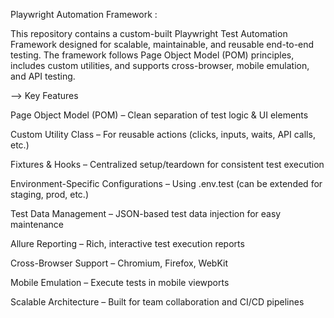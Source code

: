 Playwright Automation Framework :

This repository contains a custom-built Playwright Test Automation Framework designed for scalable, maintainable, and reusable end-to-end testing.
The framework follows Page Object Model (POM) principles, includes custom utilities, and supports cross-browser, mobile emulation, and API testing.

--> Key Features

Page Object Model (POM) – Clean separation of test logic & UI elements

Custom Utility Class – For reusable actions (clicks, inputs, waits, API calls, etc.)

Fixtures & Hooks – Centralized setup/teardown for consistent test execution

Environment-Specific Configurations – Using .env.test (can be extended for staging, prod, etc.)

Test Data Management – JSON-based test data injection for easy maintenance

Allure Reporting – Rich, interactive test execution reports

Cross-Browser Support – Chromium, Firefox, WebKit

Mobile Emulation – Execute tests in mobile viewports

Scalable Architecture – Built for team collaboration and CI/CD pipelines
